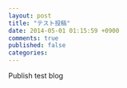 ```yaml
---
layout: post
title: "テスト投稿"
date: 2014-05-01 01:15:59 +0900
comments: true
published: false
categories: 
---
```

Publish test blog
